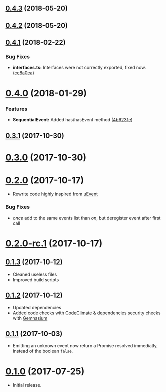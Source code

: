 ## [0.4.3](https://github.com/GerkinDev/sequential-event/compare/v0.4.2...v0.4.3) (2018-05-20)



## [0.4.2](https://github.com/GerkinDev/sequential-event/compare/v0.4.1...v0.4.2) (2018-05-20)



<a name="0.4.1"></a>
## [0.4.1](https://github.com/GerkinDev/sequential-event/compare/v0.4.0...v0.4.1) (2018-02-22)


### Bug Fixes

* **interfaces.ts:** Interfaces were not correctly exported, fixed now. ([ce8a0ea](https://github.com/GerkinDev/sequential-event/commit/ce8a0ea))



<a name="0.4.0"></a>
# [0.4.0](https://github.com/GerkinDev/sequential-event/compare/v0.3.1...v0.4.0) (2018-01-29)


### Features

* **SequentialEvent:** Added has/hasEvent method ([4b6231e](https://github.com/GerkinDev/sequential-event/commit/4b6231e))



<a name="0.3.1"></a>
## [0.3.1](https://github.com/GerkinDev/sequential-event/compare/v0.3.0...v0.3.1) (2017-10-30)



<a name="0.3.0"></a>
# [0.3.0](https://github.com/GerkinDev/sequential-event/compare/v0.2.0...v0.3.0) (2017-10-30)



<a name="0.2.0"></a>
# [0.2.0](https://github.com/GerkinDev/sequential-event/compare/v0.2.0-rc.1...v0.2.0) (2017-10-17)

* Rewrite code highly inspired from [uEvent](https://github.com/mistic100/uEvent)


### Bug Fixes

* *once* add to the same events list than *on*, but deregister event after first call


<a name="0.2.0-rc.1"></a>
# [0.2.0-rc.1](https://github.com/GerkinDev/sequential-event/compare/v0.1.3...v0.2.0-rc.1) (2017-10-17)



<a name="0.1.3"></a>
## [0.1.3](https://github.com/GerkinDev/sequential-event/compare/v0.1.2...v0.1.3) (2017-10-12)


* Cleaned useless files
* Improved build scripts






<a name="0.1.2"></a>
## [0.1.2](https://github.com/GerkinDev/sequential-event/compare/v0.1.1...v0.1.2) (2017-10-12)

* Updated dependencies
* Added code checks with [CodeClimate](https://codeclimate.com/github/GerkinDev/sequential-event) & dependencies security checks with [Gemnasium](https://gemnasium.com/github.com/GerkinDev/sequential-event)


<a name="0.1.1"></a>
## [0.1.1](https://github.com/GerkinDev/sequential-event/compare/v0.1.0...v0.1.1) (2017-10-03)


* Emitting an unknown event now return a Promise resolved immediatly, instead of the boolean `false`.






<a name="0.1.0"></a>
# [0.1.0](https://github.com/GerkinDev/sequential-event/compare/v0.0.3...v0.1.0) (2017-07-25)

* Initial release.